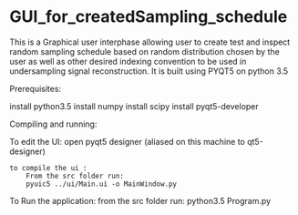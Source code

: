 # GUI_for_createdSampling_schedule
This is a Graphical user interphase allowing user to create test and inspect random sampling schedule based on random distribution chosen by the user as well as other desired indexing convention to be used in undersampling signal reconstruction. It is built using PYQT5 on python 3.5

Prerequisites:

install python3.5
install numpy
install scipy
install pyqt5-developer

Compiling and running:

To edit the UI:
	open pyqt5 designer (aliased on this machine to qt5-designer)

	to compile the ui : 
 		From the src folder run:
		pyuic5 ../ui/Main.ui -o MainWindow.py 

To Run the application:
	from the src folder run:
		python3.5 Program.py
